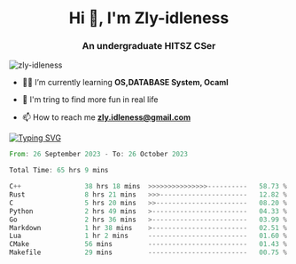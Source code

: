 <h1 align="center">Hi 👋, I'm Zly-idleness</h1>

<h3 align="center">An undergraduate HITSZ CSer</h3>

<p align="left"> <img src="https://komarev.com/ghpvc/?username=zly-idleness&label=Profile%20views&color=0e75b6&style=flat" alt="zly-idleness" /> </p>


- 👨‍💻 I’m currently learning **OS,DATABASE System, Ocaml**

- 🌱 I'm tring to find more fun in real life

- 📫 How to reach me **zly.idleness@gmail.com**



[![Typing SVG](https://readme-typing-svg.herokuapp.com?font=Fira+Code&pause=1000&width=435&lines=I+Maybe+Slow)](https://git.io/typing-svg)


<!--START_SECTION:waka-->

```rust
From: 26 September 2023 - To: 26 October 2023

Total Time: 65 hrs 9 mins

C++                38 hrs 18 mins  >>>>>>>>>>>>>>>----------   58.73 %
Rust               8 hrs 21 mins   >>>----------------------   12.82 %
C                  5 hrs 20 mins   >>-----------------------   08.20 %
Python             2 hrs 49 mins   >------------------------   04.33 %
Go                 2 hrs 36 mins   >------------------------   03.99 %
Markdown           1 hr 38 mins    >------------------------   02.51 %
Lua                1 hr 2 mins     -------------------------   01.60 %
CMake              56 mins         -------------------------   01.43 %
Makefile           29 mins         -------------------------   00.75 %
```

<!--END_SECTION:waka-->


